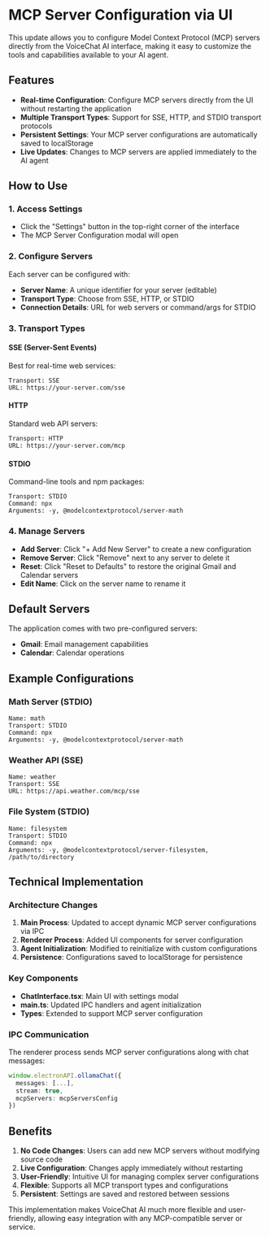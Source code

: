 # MCP Server Configuration via UI

This update allows you to configure Model Context Protocol (MCP) servers directly from the VoiceChat AI interface, making it easy to customize the tools and capabilities available to your AI agent.

## Features

- **Real-time Configuration**: Configure MCP servers directly from the UI without restarting the application
- **Multiple Transport Types**: Support for SSE, HTTP, and STDIO transport protocols
- **Persistent Settings**: Your MCP server configurations are automatically saved to localStorage
- **Live Updates**: Changes to MCP servers are applied immediately to the AI agent

## How to Use

### 1. Access Settings

- Click the "Settings" button in the top-right corner of the interface
- The MCP Server Configuration modal will open

### 2. Configure Servers

Each server can be configured with:

- **Server Name**: A unique identifier for your server (editable)
- **Transport Type**: Choose from SSE, HTTP, or STDIO
- **Connection Details**: URL for web servers or command/args for STDIO

### 3. Transport Types

#### SSE (Server-Sent Events)

Best for real-time web services:

```
Transport: SSE
URL: https://your-server.com/sse
```

#### HTTP

Standard web API servers:

```
Transport: HTTP
URL: https://your-server.com/mcp
```

#### STDIO

Command-line tools and npm packages:

```
Transport: STDIO
Command: npx
Arguments: -y, @modelcontextprotocol/server-math
```

### 4. Manage Servers

- **Add Server**: Click "+ Add New Server" to create a new configuration
- **Remove Server**: Click "Remove" next to any server to delete it
- **Reset**: Click "Reset to Defaults" to restore the original Gmail and Calendar servers
- **Edit Name**: Click on the server name to rename it

## Default Servers

The application comes with two pre-configured servers:

- **Gmail**: Email management capabilities
- **Calendar**: Calendar operations

## Example Configurations

### Math Server (STDIO)

```
Name: math
Transport: STDIO
Command: npx
Arguments: -y, @modelcontextprotocol/server-math
```

### Weather API (SSE)

```
Name: weather
Transport: SSE
URL: https://api.weather.com/mcp/sse
```

### File System (STDIO)

```
Name: filesystem
Transport: STDIO
Command: npx
Arguments: -y, @modelcontextprotocol/server-filesystem, /path/to/directory
```

## Technical Implementation

### Architecture Changes

1. **Main Process**: Updated to accept dynamic MCP server configurations via IPC
2. **Renderer Process**: Added UI components for server configuration
3. **Agent Initialization**: Modified to reinitialize with custom configurations
4. **Persistence**: Configurations saved to localStorage for persistence

### Key Components

- **ChatInterface.tsx**: Main UI with settings modal
- **main.ts**: Updated IPC handlers and agent initialization
- **Types**: Extended to support MCP server configuration

### IPC Communication

The renderer process sends MCP server configurations along with chat messages:

```typescript
window.electronAPI.ollamaChat({
  messages: [...],
  stream: true,
  mcpServers: mcpServersConfig
})
```

## Benefits

1. **No Code Changes**: Users can add new MCP servers without modifying source code
2. **Live Configuration**: Changes apply immediately without restarting
3. **User-Friendly**: Intuitive UI for managing complex server configurations
4. **Flexible**: Supports all MCP transport types and configurations
5. **Persistent**: Settings are saved and restored between sessions

This implementation makes VoiceChat AI much more flexible and user-friendly, allowing easy integration with any MCP-compatible server or service.
